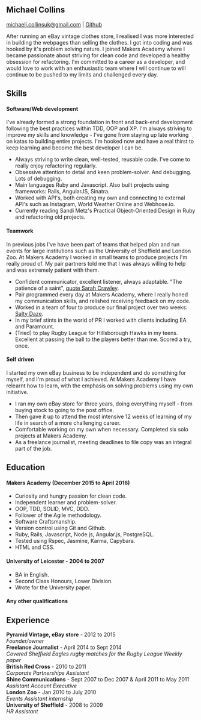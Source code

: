 ## Michael Collins
michaelj.collinsuk@gmail.com | [Github](https://github.com/michaeljcollinsuk)

After running an eBay vintage clothes store, I realised I was more interested in building the webpages than selling the clothes. I got into coding and was hooked by it's problem solving nature. I joined Makers Academy where I became passionate about striving for clean code and developed a healthy obsession for refactoring. I'm committed to a career as a developer, and would love to work with an enthusiastic team where I will continue to will continue to be pushed to my limits and challenged every day.

## Skills

#### Software/Web development

I've already formed a strong foundation in front and back-end development following the best practices within TDD, OOP and XP. I'm always striving to improve my skills and knowledge - I've gone from staying up late working on katas to building entire projects. I'm hooked now and have a real thirst to keep learning and become the best developer I can be.

- Always striving to write clean, well-tested, reusable code. I've come to really enjoy refactoring regularly.
- Obsessive attention to detail and keen problem-solver. And debugging. Lots of debugging.
- Main languages Ruby and Javascript. Also built projects using frameworks: Rails, AngularJS, Sinatra.
- Worked with API's, both creating my own and connecting to external API's such as Instagram, World Weather Online and Webhose.io.
- Currently reading Sandi Metz's Practical Object-Oriented Design in Ruby and refactoring old projects.


#### Teamwork

In previous jobs I've have been part of teams that helped plan and run events for large institutions such as the University of Sheffield and London Zoo. At Makers Academy I worked in small teams to produce projects I'm really proud of. My pair partners told me that I was always willing to help and was extremely patient with them.

- Confident communicator, excellent listener, always adaptable. "The patience of a saint", [quote Sarah Crawley](https://github.com/sara6).
- Pair programmed every day at Makers Academy, where I really honed my communication skills, and relished receiving feedback on my code.
- Worked in a team of four to produce our final project over two weeks: [Salty Daze](https://mighty-sands-50291.herokuapp.com/#/map).
- In my brief stints in the world of PR I worked with clients including EA and Paramount.
- (Tried) to play Rugby League for Hillsborough Hawks in my teens. Excellent at passing the ball to the players better than me. Scored a try, once.


#### Self driven

I started my own eBay business to be independent and do something for myself, and I'm proud of what I achieved. At Makers Academy I have relearnt how to learn, with the emphasis on solving problems using my own initiative.

- I ran my own eBay store for three years, doing everything myself - from buying stock to going to the post office.
- Then gave it up to attend the most intensive 12 weeks of learning of my life in search of a more challenging career.
- Comfortable working on my own when necessary. Completed six solo projects at Makers Academy.
- As a freelance journalist, meeting deadlines to file copy was an integral part of the job.

## Education

#### Makers Academy (December 2015 to April 2016)

- Curiosity and hungry passion for clean code.
- Independent learner and problem-solver.
- OOP, TDD, SOLID, MVC, DDD.
- Follower of the Agile methodology.
- Software Craftsmanship.
- Version control using Git and Github.
- Ruby, Rails, Javascript, Node.js, Angular.js, PostgreSQL.
- Tested using Rspec, Jasmine, Karma, Capybara.
- HTML and CSS.

#### University of Leicester - 2004 to 2007

- BA in English.
- Second Class Honours, Lower Division.
- Wrote for the University paper.

#### Any other qualifications

## Experience

**Pyramid Vintage, eBay store** - 2012 to 2015    
*Founder/owner*  
**Freelance Journalist** - April 2014 to Sept 2014  
*Covered Sheffield Eagles rugby matches for the Rugby League Weekly paper*  
**British Red Cross** - 2010 to 2011  
*Corporate Partnerships Assistant*  
**Shine Communications** - Sept 2007 to Dec 2007 & April 2011 to May 2011   
*Assistant Account Executive*  
**London Zoo** - Jan 2010 to July 2010   
*Events Assistant internship*  
**University of Sheffield** - 2008 to 2009   
*HR Assistant*  
